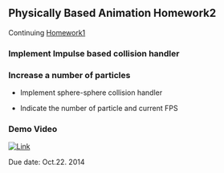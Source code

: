 ## Physically Based Animation Homework2
Continuing [Homework1](https://github.com/bin88829/web/tree/master/threejs/physics-animation/homework1)

### Implement Impulse based collision handler

### Increase a number of particles
- Implement sphere-sphere collision handler

- Indicate the number of particle and current FPS

### Demo Video
[![Link](http://img.youtube.com/vi/rH36wForGb0/0.jpg)](http://www.youtube.com/watch?v=rH36wForGb0)

Due date: Oct.22. 2014

